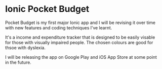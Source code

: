# Ionic Pocket Budget

Pocket Budget is my first major Ionic app and I will be revising it over time with new features and coding techniques I've learnt.

It's a income and expenditure tracker that is designed to be easily visable for those with visually impaired people. The chosen colours are good for thsoe with dyslexia.

I will be releasing the app on Google Play and iOS App Store at some point in the future.
